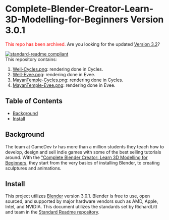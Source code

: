 # Complete-Blender-Creator-Learn-3D-Modelling-for-Beginners Version 3.0.1
<span style="color:red">This repo has been archived.</span>
Are you looking for the updated [Version 3.2](https://github.com/HCSimpson/Complete-Blender-Creator-Learn-3D-Modelling-for-Beginners-Version-3.2)?

[![standard-readme compliant](https://img.shields.io/badge/readme%20style-standard-brightgreen.svg?style=flat-square)](https://github.com/RichardLitt/standard-readme)
<br>
This repository contains:
1. [Well-Cycles.png](https://github.com/HCSimpson/Blender-3.0-Beginner-Tutorial-Donut/blob/main/Donut-Cycles.jpg): rendering done in Cycles.
2. [Well-Evee.png](https://github.com/HCSimpson/Blender-3.0-Beginner-Tutorial-Donut/blob/main/Donut-Evee.jpg): rendering done in Evee.
3. [MayanTemple-Cycles.png](https://github.com/HCSimpson/Blender-3.0-Beginner-Tutorial-Donut/blob/main/Donut-Evee.jpg): rendering done in Cycles.
4. [MayanTemple-Evee.png](https://github.com/HCSimpson/Blender-3.0-Beginner-Tutorial-Donut/blob/main/Donut-Evee.jpg): rendering done in Evee.

## Table of Contents
* [Background](#a-name"background"abackground)
* [Install](#a-name"install"ainstall)

## <a name="background"></a>Background 
The team at GameDev tv has more than a million students they teach how to develop, design and sell indie games with some of the best selling tutorials around. With the ["Complete Blender Creator: Learn 3D Modelling for Beginners](https://www.udemy.com/course/blendertutorial/), they start from the very basics of installing Blender, to creating sculptures and animations. 


## <a name="install"></a>Install
This project utilizes [Blender](https://www.blender.org/ "Blender") version 3.0.1. Blender is free to use, open sourced, and supported by major hardware vendors such as AMD, Apple, Intel, and NVIDIA. This document utilizes the standards set by RichardLitt and team in the [Standard Readme repository](https://github.com/RichardLitt/standard-readme "Standard Readme repository").